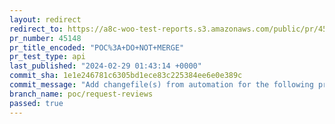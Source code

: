 ```yaml
---
layout: redirect
redirect_to: https://a8c-woo-test-reports.s3.amazonaws.com/public/pr/45148/api/index.html
pr_number: 45148
pr_title_encoded: "POC%3A+DO+NOT+MERGE"
pr_test_type: api
last_published: "2024-02-29 01:43:14 +0000"
commit_sha: 1e1e246781c6305bd1ece83c225384ee6e0e389c
commit_message: "Add changefile(s) from automation for the following project(s): @wooc…"
branch_name: poc/request-reviews
passed: true
---
```

